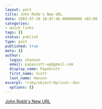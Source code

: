 ```yaml
---
layout: post
title: John Robb's New URL
date: 2003-07-20 18:07:48.000000000 +02:00
categories:
- quick links
tags: []
status: publish
type: post
published: true
meta: {}
author:
  login: shanson
  email: papascott-wp@gmail.com
  display_name: PapaScott
  first_name: Scott
  last_name: Hanson
excerpt: !ruby/object:Hpricot::Doc
  options: {}
---
```

<p><a title="NEVER (under any circumstances) publish a weblog to a domain that you don't control" href="http://jrobb.mindplex.org/">John Robb's New URL</a></p>
